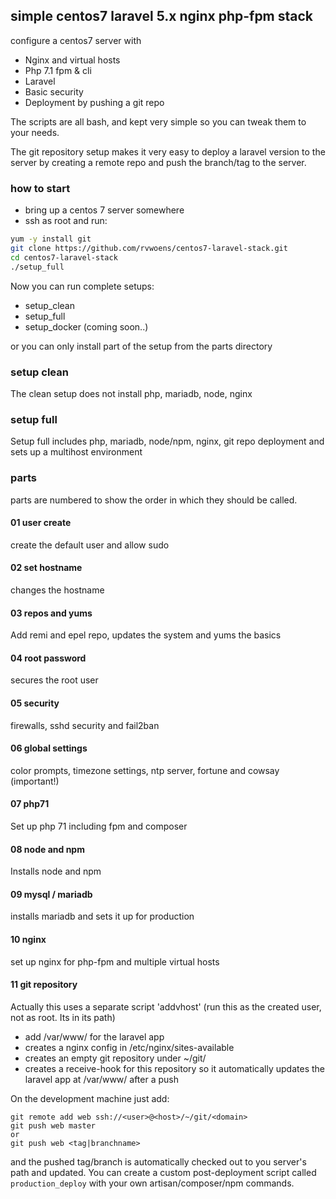 ## simple centos7 laravel 5.x nginx php-fpm stack
configure a centos7 server with

* Nginx and virtual hosts
* Php 7.1 fpm & cli  
* Laravel
* Basic security 
* Deployment by pushing a git repo

The scripts are all bash, and kept very simple so you can tweak them to your needs.

The git repository setup makes it very easy to deploy a laravel version to the server by creating a remote repo and push the branch/tag to the server.  

### how to start

* bring up a centos 7 server somewhere
* ssh as root and run:

```bash
yum -y install git
git clone https://github.com/rvwoens/centos7-laravel-stack.git
cd centos7-laravel-stack
./setup_full
```

Now you can run complete setups:

- setup_clean
- setup_full
- setup_docker (coming soon..)

or you can only install part of the setup from the parts directory

### setup clean

The clean setup does not install php, mariadb, node, nginx

### setup full

Setup full includes php, mariadb, node/npm, nginx, git repo deployment and sets up a multihost environment


### parts

parts are numbered to show the order in which they should be called.

#### 01 user create
create the default user and allow sudo

#### 02 set hostname
changes the hostname

#### 03 repos and yums
Add remi and epel repo, updates the system and yums the basics

#### 04 root password
secures the root user

#### 05 security
firewalls, sshd security and fail2ban

#### 06 global settings
color prompts, timezone settings, ntp server, fortune and cowsay (important!)

#### 07 php71
Set up php 71 including fpm and composer

#### 08 node and npm
Installs node and npm

#### 09 mysql / mariadb
installs mariadb and sets it up for production

#### 10 nginx
set up nginx for php-fpm and multiple virtual hosts

#### 11 git repository

Actually this uses a separate script 'addvhost' (run this as the created user, not as root. Its in its path)
- add /var/www/<domain> for the laravel app
- creates a nginx config in /etc/nginx/sites-available
- creates an empty git repository under ~/git/<domain>
- creates a receive-hook for this repository so it automatically updates the laravel app at /var/www/<domain> after a push

On the development machine just add:
```
git remote add web ssh://<user>@<host>/~/git/<domain>
git push web master
or
git push web <tag|branchname>
```
and the pushed tag/branch is automatically checked out to you server's path and
updated. You can create a custom post-deployment script called ```production_deploy``` with your own artisan/composer/npm commands.







 
